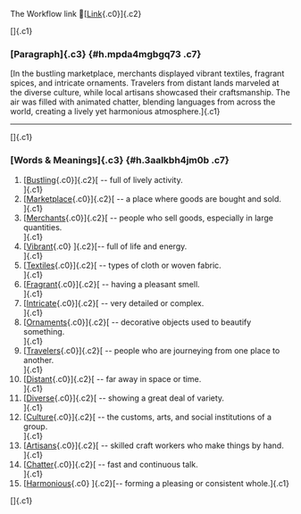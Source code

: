 The Workflow link
👏[[Link](https://www.google.com/url?q=http://www.google.com&sa=D&source=editors&ust=1759412534347834&usg=AOvVaw3VQ2eyR4aizGgMYXrmLf2J){.c0}]{.c2}

[]{.c1}

### [Paragraph]{.c3} {#h.mpda4mgbgq73 .c7}

[In the bustling marketplace, merchants displayed vibrant textiles,
fragrant spices, and intricate ornaments. Travelers from distant lands
marveled at the diverse culture, while local artisans showcased their
craftsmanship. The air was filled with animated chatter, blending
languages from across the world, creating a lively yet harmonious
atmosphere.]{.c1}

------------------------------------------------------------------------

[]{.c1}

### [Words & Meanings]{.c3} {#h.3aalkbh4jm0b .c7}

1.  [[Bustling](https://www.google.com/url?q=http://www.google.com&sa=D&source=editors&ust=1759412534349090&usg=AOvVaw1pQNCyfbGJlx-tYJlEkxHr){.c0}]{.c2}[ --
    full of lively activity.\
    ]{.c1}
2.  [[Marketplace](https://www.google.com/url?q=http://www.google.com&sa=D&source=editors&ust=1759412534349322&usg=AOvVaw1sq9pacs4WSMYNhNJUTnnF){.c0}]{.c2}[ --
    a place where goods are bought and sold.\
    ]{.c1}
3.  [[Merchants](https://www.google.com/url?q=http://www.google.com&sa=D&source=editors&ust=1759412534349514&usg=AOvVaw1o3mbsibx7La7DqEn3-e6m){.c0}]{.c2}[ --
    people who sell goods, especially in large quantities.\
    ]{.c1}
4.  [[Vibrant](https://www.google.com/url?q=http://www.google.com&sa=D&source=editors&ust=1759412534349724&usg=AOvVaw1IqgCeyypyx1BvQ7Mg9C1a){.c0}
    ]{.c2}[-- full of life and energy.\
    ]{.c1}
5.  [[Textiles](https://www.google.com/url?q=http://www.google.com&sa=D&source=editors&ust=1759412534349905&usg=AOvVaw0jiIcWwykihLeHRZ7CWkUc){.c0}]{.c2}[ --
    types of cloth or woven fabric.\
    ]{.c1}
6.  [[Fragrant](https://www.google.com/url?q=http://www.google.com&sa=D&source=editors&ust=1759412534350083&usg=AOvVaw1clCZCu8ugi8Vn0uyIey1Y){.c0}]{.c2}[ --
    having a pleasant smell.\
    ]{.c1}
7.  [[Intricate](https://www.google.com/url?q=http://www.google.com&sa=D&source=editors&ust=1759412534350305&usg=AOvVaw28aHfxyx2BhwZFNuuGsJIw){.c0}]{.c2}[ --
    very detailed or complex.\
    ]{.c1}
8.  [[Ornaments](https://www.google.com/url?q=http://www.google.com&sa=D&source=editors&ust=1759412534350532&usg=AOvVaw2XO6Xiebv9QjRsZsHFz7_1){.c0}]{.c2}[ --
    decorative objects used to beautify something.\
    ]{.c1}
9.  [[Travelers](https://www.google.com/url?q=http://www.google.com&sa=D&source=editors&ust=1759412534350765&usg=AOvVaw1Tjo5v51Sps84eUADZop4E){.c0}]{.c2}[ --
    people who are journeying from one place to another.\
    ]{.c1}
10. [[Distant](https://www.google.com/url?q=http://www.google.com&sa=D&source=editors&ust=1759412534351060&usg=AOvVaw2UoS3eekY5yHoVz-Dltb_B){.c0}]{.c2}[ --
    far away in space or time.\
    ]{.c1}
11. [[Diverse](https://www.google.com/url?q=http://www.google.com&sa=D&source=editors&ust=1759412534351257&usg=AOvVaw2z8tcw529yEmdXWwY_cTHo){.c0}]{.c2}[ --
    showing a great deal of variety.\
    ]{.c1}
12. [[Culture](https://www.google.com/url?q=http://www.google.com&sa=D&source=editors&ust=1759412534351458&usg=AOvVaw0Jppc4K9YuQnZff2yxoNKL){.c0}]{.c2}[ --
    the customs, arts, and social institutions of a group.\
    ]{.c1}
13. [[Artisans](https://www.google.com/url?q=http://www.google.com&sa=D&source=editors&ust=1759412534351738&usg=AOvVaw0k97HTj593wrIswfIy_wGx){.c0}]{.c2}[ --
    skilled craft workers who make things by hand.\
    ]{.c1}
14. [[Chatter](https://www.google.com/url?q=http://www.google.com&sa=D&source=editors&ust=1759412534351973&usg=AOvVaw0N63DDoj0z65qM9LqdYbFg){.c0}]{.c2}[ --
    fast and continuous talk.\
    ]{.c1}
15. [[Harmonious](https://www.google.com/url?q=http://www.google.com&sa=D&source=editors&ust=1759412534352161&usg=AOvVaw1x_zxJ1FZCWHwJQcQiOPrK){.c0}
    ]{.c2}[-- forming a pleasing or consistent whole.]{.c1}

[]{.c1}
